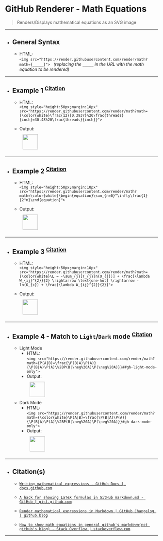 <!-- ------------------------------------------------------------ -->
<!-- https://github.com/mcavallo-git/Coding/blob/main/git/github_render-math-equations.md -->
<!-- ------------------------------------------------------------ -->

# GitHub Renderer - Math Equations
  > Renders/Displays mathematical equations as an SVG image

<!-- ------------------------------ -->
<!-- 
- <img style="height:50px;margin:10px;"  src="https://render.githubusercontent.com/render/math?math={\color{white}}x%2by}">
- <img style="height:50px;margin:10px;"  src="https://render.githubusercontent.com/render/math?math={\color{white}x %2b y}">
- <img style="height:50px;margin:10px;"  src="https://render.githubusercontent.com/render/math?math={\color{white}x-y}">
- <img src="https://render.githubusercontent.com/render/math?math={\color{white}\sum{x}{y}}#gh-dark-mode-only">
- <img src="https://render.githubusercontent.com/render/math?math={\color{white}x - y}#gh-dark-mode-only">
-->

<!-- ------------------------------ -->

***
- ## General Syntax
  - HTML:<br />```<img src="https://render.githubusercontent.com/render/math?math={_____}">```&nbsp;&nbsp;&nbsp;*(replacing the `_____` in the URL with the math equation to be rendered)*
  

<!-- ------------------------------ -->

***
- ## Example 1 <sup><a href="https://github.com/mcavallo-git/Coding/search?q=schrader">Citation</a></sup>

  - HTML:<br />```<img style="height:50px;margin:10px" src="https://render.githubusercontent.com/render/math?math={\color{white}\frac{12}{0.3937}%20\frac{threads}{inch}=30.48%20\frac{threads}{inch}}">```

  - Output:<br /><img style="height:50px;margin:10px" src="https://render.githubusercontent.com/render/math?math={\color{white}\frac{12}{0.3937}%20\frac{threads}{inch}=30.48%20\frac{threads}{inch}}">

<!-- ------------------------------ -->

***
- ## Example 2 <sup><a href="https://tex.stackexchange.com/q/566327">Citation</a></sup>

  - HTML:<br />```<img style="height:50px;margin:10px" src="https://render.githubusercontent.com/render/math?math=\color{white}\begin{equation}\sum_{n=0}^\infty\frac{1}{2^n}\end{equation}">```

  - Output:<br /><img style="height:50px;margin:10px" src="https://render.githubusercontent.com/render/math?math=\color{white}\begin{equation}\sum_{n=0}^\infty\frac{1}{2^n}\end{equation}">

<!-- ------------------------------ -->

***
- ## Example 3 <sup><a href="https://gist.github.com/a-rodin/fef3f543412d6e1ec5b6cf55bf197d7b?permalink_comment_id=4051474#gistcomment-4051474">Citation</a></sup>

  - HTML:<br />```<img style="height:50px;margin:10px" src="https://render.githubusercontent.com/render/math?math={\color{white}\L = -\sum_{j}[T_{j}ln(O_{j})] + \frac{\lambda W_{ij}^{2}}{2} \rightarrow \text{one-hot} \rightarrow -ln(O_{c}) + \frac{\lambda W_{ij}^{2}}{2}}">```

  - Output:<br /><img style="height:50px;margin:10px" src="https://render.githubusercontent.com/render/math?math={\color{white}\L = -\sum_{j}[T_{j}ln(O_{j})] + \frac{\lambda W_{ij}^{2}}{2} \rightarrow \text{one-hot} \rightarrow -ln(O_{c}) + \frac{\lambda W_{ij}^{2}}{2}}">

<!-- ------------------------------ -->

***
- ## Example 4 - Match to `Light`/`Dark` mode <sup><a href="https://gist.github.com/a-rodin/fef3f543412d6e1ec5b6cf55bf197d7b?permalink_comment_id=4117952#gistcomment-4117952">Citation</a></sup>
  - Light Mode 
    - HTML:<br />```<img src="https://render.githubusercontent.com/render/math?math={P(A|B)=\frac{\P(B|A)\P(A)}{\P(B|A)\P(A)\%2BP(B|\neg%20A)\P(\neg%20A)}}##gh-light-mode-only">```
    - Output:<br /><img style="height:50px;margin:10px" src="https://render.githubusercontent.com/render/math?math={P(A|B)=\frac{\P(B|A)\P(A)}{\P(B|A)\P(A)\%2BP(B|\neg%20A)\P(\neg%20A)}}##gh-light-mode-only">
  - Dark Mode 
    - HTML:<br />```<img src="https://render.githubusercontent.com/render/math?math={\color{white}\P(A|B)=\frac{\P(B|A)\P(A)}{\P(B|A)\P(A)\%2BP(B|\neg%20A)\P(\neg%20A)}}#gh-dark-mode-only">```
    - Output:<br /><img style="height:50px;margin:10px" src="https://render.githubusercontent.com/render/math?math={\color{white}\P(A|B)=\frac{\P(B|A)\P(A)}{\P(B|A)\P(A)\%2BP(B|\neg%20A)\P(\neg%20A)}}#gh-dark-mode-only">

<!-- ------------------------------ -->

***
- ## Citation(s)

  - [`Writing mathematical expressions - GitHub Docs | docs.github.com`](https://docs.github.com/en/get-started/writing-on-github/working-with-advanced-formatting/writing-mathematical-expressions)

  - [`A hack for showing LaTeX formulas in GitHub markdown.md · GitHub | gist.github.com`](https://gist.github.com/a-rodin/fef3f543412d6e1ec5b6cf55bf197d7b)

  - [`Render mathematical expressions in Markdown | GitHub Changelog | github.blog`](https://github.blog/changelog/2022-05-19-render-mathematical-expressions-in-markdown/)

  - [`How to show math equations in general github's markdown(not github's blog) - Stack Overflow | stackoverflow.com`](https://stackoverflow.com/a/73641530)

<!-- ------------------------------ -->

***
